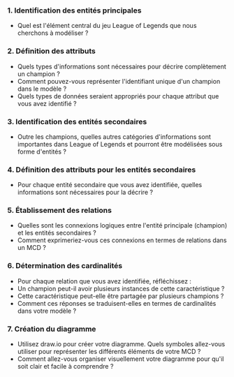 ### 1. Identification des entités principales  
- Quel est l'élément central du jeu League of Legends que nous cherchons à modéliser ?  

### 2. Définition des attributs  
- Quels types d'informations sont nécessaires pour décrire complètement un champion ?  
- Comment pouvez-vous représenter l'identifiant unique d'un champion dans le modèle ?  
- Quels types de données seraient appropriés pour chaque attribut que vous avez identifié ?  

### 3. Identification des entités secondaires  
- Outre les champions, quelles autres catégories d'informations sont importantes dans League of Legends et pourront être modélisées sous forme d'entités ?  

### 4. Définition des attributs pour les entités secondaires  
- Pour chaque entité secondaire que vous avez identifiée, quelles informations sont nécessaires pour la décrire ?  

### 5. Établissement des relations  
- Quelles sont les connexions logiques entre l'entité principale (champion) et les entités secondaires ?  
- Comment exprimeriez-vous ces connexions en termes de relations dans un MCD ?  

### 6. Détermination des cardinalités  
- Pour chaque relation que vous avez identifiée, réfléchissez :  
- Un champion peut-il avoir plusieurs instances de cette caractéristique ?  
- Cette caractéristique peut-elle être partagée par plusieurs champions ?  
- Comment ces réponses se traduisent-elles en termes de cardinalités dans votre modèle ?  

### 7. Création du diagramme  
- Utilisez draw.io pour créer votre diagramme. Quels symboles allez-vous utiliser pour représenter les différents éléments de votre MCD ?  
- Comment allez-vous organiser visuellement votre diagramme pour qu'il soit clair et facile à comprendre ?  
